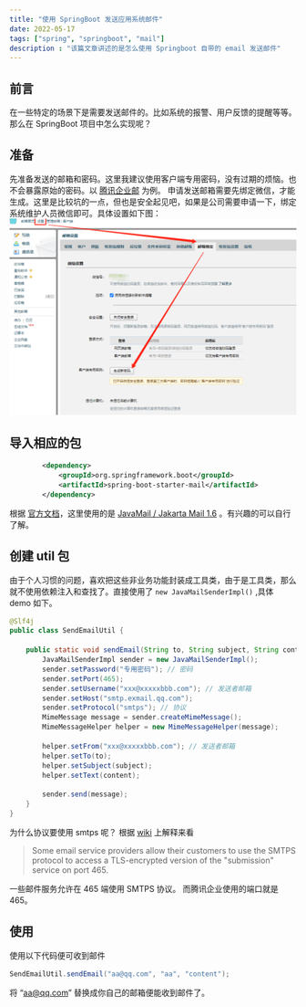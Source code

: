```yaml
---
title: "使用 SpringBoot 发送应用系统邮件"
date: 2022-05-17
tags: ["spring", "springboot", "mail"]
description : "该篇文章讲述的是怎么使用 Springboot 自带的 email 发送邮件"
---
```


## 前言
在一些特定的场景下是需要发送邮件的。比如系统的报警、用户反馈的提醒等等。那么在 SpringBoot 项目中怎么实现呢？

## 准备
先准备发送的邮箱和密码。这里我建议使用客户端专用密码，没有过期的烦恼。也不会暴露原始的密码。以 [腾讯企业邮](https://work.weixin.qq.com/mail/) 为例。 申请发送邮箱需要先绑定微信，才能生成。这里是比较坑的一点，但也是安全起见吧，如果是公司需要申请一下，绑定系统维护人员微信即可。具体设置如下图：
![pass_setting](/images/post/mail/pass-setting.png)

## 导入相应的包
```xml
        <dependency>
            <groupId>org.springframework.boot</groupId>
            <artifactId>spring-boot-starter-mail</artifactId>
        </dependency>
```
根据 [官方文档](https://docs.spring.io/spring-framework/docs/5.3.19/reference/html/integration.html#mail)，这里使用的是 [JavaMail / Jakarta Mail 1.6](https://eclipse-ee4j.github.io/mail/) 。有兴趣的可以自行了解。


## 创建 util 包
由于个人习惯的问题，喜欢把这些非业务功能封装成工具类，由于是工具类，那么就不使用依赖注入和查找了。直接使用了 `new JavaMailSenderImpl()` ,具体 demo 如下。

```java
@Slf4j
public class SendEmailUtil {

    public static void sendEmail(String to, String subject, String content) throws MessagingException {
        JavaMailSenderImpl sender = new JavaMailSenderImpl();
        sender.setPassword("专用密码"); // 密码
        sender.setPort(465);
        sender.setUsername("xxx@xxxxxbbb.com"); // 发送者邮箱
        sender.setHost("smtp.exmail.qq.com");
        sender.setProtocol("smtps"); // 协议
        MimeMessage message = sender.createMimeMessage();
        MimeMessageHelper helper = new MimeMessageHelper(message);

        helper.setFrom("xxx@xxxxxbbb.com"); // 发送者邮箱
        helper.setTo(to);
        helper.setSubject(subject);
        helper.setText(content);

        sender.send(message);
    }
}
```

为什么协议要使用 smtps 呢？ 根据 [wiki](https://en.wikipedia.org/wiki/SMTPS) 上解释来看

> Some email service providers allow their customers to use the SMTPS protocol to access a TLS-encrypted version of the "submission" service on port 465.

一些邮件服务允许在 465 端使用 SMTPS 协议。 而腾讯企业使用的端口就是 465。

## 使用
使用以下代码便可收到邮件
```java
SendEmailUtil.sendEmail("aa@qq.com", "aa", "content");
```
将 “aa@qq.com” 替换成你自己的邮箱便能收到邮件了。

